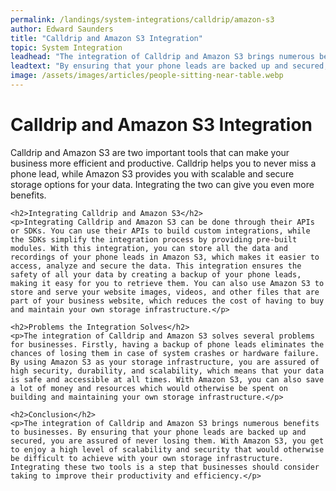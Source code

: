 ```yaml
---
permalink: /landings/system-integrations/calldrip/amazon-s3
author: Edward Saunders
title: "Calldrip and Amazon S3 Integration"
topic: System Integration
leadhead: "The integration of Calldrip and Amazon S3 brings numerous benefits to businesses"
leadtext: "By ensuring that your phone leads are backed up and secured, you are assured of never losing them. With Amazon S3, you get to enjoy a high level of scalability and security that would otherwise be difficult to achieve with your own storage infrastructure. Integrating these two tools is a step that businesses should consider taking to improve their productivity and efficiency."
image: /assets/images/articles/people-sitting-near-table.webp
---
```

<div class="arttext">	<h1>Calldrip and Amazon S3 Integration</h1>
	<p>Calldrip and Amazon S3 are two important tools that can make your business more efficient and productive. Calldrip helps you to never miss a phone lead, while Amazon S3 provides you with scalable and secure storage options for your data. Integrating the two can give you even more benefits.</p>

	<h2>Integrating Calldrip and Amazon S3</h2>
	<p>Integrating Calldrip and Amazon S3 can be done through their APIs or SDKs. You can use their APIs to build custom integrations, while the SDKs simplify the integration process by providing pre-built modules. With this integration, you can store all the data and recordings of your phone leads in Amazon S3, which makes it easier to access, analyze and secure the data. This integration ensures the safety of all your data by creating a backup of your phone leads, making it easy for you to retrieve them. You can also use Amazon S3 to store and serve your website images, videos, and other files that are part of your business website, which reduces the cost of having to buy and maintain your own storage infrastructure.</p>

	<h2>Problems the Integration Solves</h2>
	<p>The integration of Calldrip and Amazon S3 solves several problems for businesses. Firstly, having a backup of phone leads eliminates the chances of losing them in case of system crashes or hardware failure. By using Amazon S3 as your storage infrastructure, you are assured of high security, durability, and scalability, which means that your data is safe and accessible at all times. With Amazon S3, you can also save a lot of money and resources which would otherwise be spent on building and maintaining your own storage infrastructure.</p>

	<h2>Conclusion</h2>
	<p>The integration of Calldrip and Amazon S3 brings numerous benefits to businesses. By ensuring that your phone leads are backed up and secured, you are assured of never losing them. With Amazon S3, you get to enjoy a high level of scalability and security that would otherwise be difficult to achieve with your own storage infrastructure. Integrating these two tools is a step that businesses should consider taking to improve their productivity and efficiency.</p>
</div>